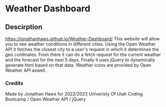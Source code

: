# Weather Dashboard

## Descirption 
https://jonathanhaws.github.io/Weather-Dashboard/ This website will allow you to see weather conditions in different cities. Using the Open Weather API it fetches the closest city to a user's request in which it determines the geo cordinates. From there it can do a fetch request for the current weather and the forecast for the next 5 days. Finally it uses jQuery to dynamically generate html based on that data. Weather icons are provided by Open Weather API aswell. 

### Credits
Made by Jonathan Haws for 2022/2023 Univeristy Of Utah Coding Bootcamp / Open Weather API / jQuery
